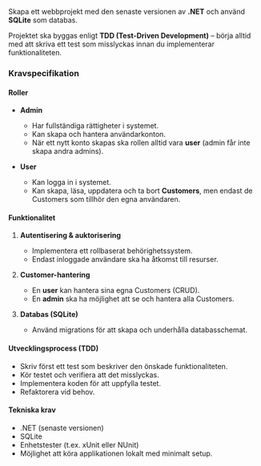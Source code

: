 Skapa ett webbprojekt med den senaste versionen av **.NET** och använd **SQLite** som databas.  

Projektet ska byggas enligt **TDD (Test-Driven Development)** – börja alltid med att skriva ett test som misslyckas innan du implementerar funktionaliteten.

### Kravspecifikation

#### Roller
- **Admin**
  - Har fullständiga rättigheter i systemet.  
  - Kan skapa och hantera användarkonton.  
  - När ett nytt konto skapas ska rollen alltid vara **user** (admin får inte skapa andra admins).  

- **User**
  - Kan logga in i systemet.  
  - Kan skapa, läsa, uppdatera och ta bort **Customers**, men endast de Customers som tillhör den egna användaren.  

#### Funktionalitet
1. **Autentisering & auktorisering**  
   - Implementera ett rollbaserat behörighetssystem.  
   - Endast inloggade användare ska ha åtkomst till resurser.  

2. **Customer-hantering**  
   - En **user** kan hantera sina egna Customers (CRUD).  
   - En **admin** ska ha möjlighet att se och hantera alla Customers.  

3. **Databas (SQLite)**  
   - Använd migrations för att skapa och underhålla databasschemat.  

#### Utvecklingsprocess (TDD)
- Skriv först ett test som beskriver den önskade funktionaliteten.  
- Kör testet och verifiera att det misslyckas.  
- Implementera koden för att uppfylla testet.  
- Refaktorera vid behov.  

#### Tekniska krav
- .NET (senaste versionen)  
- SQLite  
- Enhetstester (t.ex. xUnit eller NUnit)  
- Möjlighet att köra applikationen lokalt med minimalt setup.  
